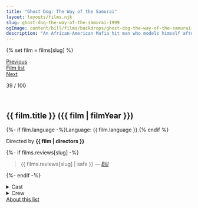 ```yaml
---
title: "Ghost Dog: The Way of the Samurai"
layout: layouts/films.njk
slug: ghost-dog-the-way-of-the-samurai-1999
ogImage: content/bill/films/backdrops/ghost-dog-the-way-of-the-samurai-1999.jpg
description: "An African-American Mafia hit man who models himself after the samurai of ancient Japan finds himself targeted for death by the mob."
---
```


{% set film = films[slug] %}

<nav class="films">
  <div class="prev">
    <a href="../fight-club-1999"><i class="fa-solid fa-chevron-left fa-xs"></i> Previous</a>
  </div>
  <div>
    <a href="../">Film list</a>
  </div>
  <div class="next">
    <a href="../magnolia-1999">Next <i class="fa-solid fa-chevron-right fa-xs"></i></a>
  </div>
</nav>

<p>39 / 100</p>

<article class="film slug-ghost-dog-the-way-of-the-samurai-1999">
  <div class="backdrop-and-poster">
    <img class="poster" src="../films/posters/{{ slug }}.jpg" alt="">
    <img class="backdrop" src="../films/backdrops/{{ slug }}.jpg" alt="">
  </div>

  <h1>{{ film.title }} ({{ film | filmYear }})</h1>

  <p>
    {%- if film.language -%}Language: {{ film.language }}.{% endif %}
    
  </p>

  <p class="director">
    Directed by <strong>{{ film | directors }}</strong>
  </p>

  {%- if films.reviews[slug] -%}
    <blockquote> 
      {{ films.reviews[slug] | safe }} <em>—&nbsp;<a href="/bill">Bill</a></em>
    </blockquote> 
  {%- endif -%}

  <details>
    <summary>
      Cast
    </summary>
    <ul>
      {%- for cast in film.credits.cast -%}
        <li>
          {{ cast.name }} as <em>{{ cast.character }}</em>
        </li>
      {%- endfor -%}
    </ul>
  </details>

  <details>
    <summary>
      Crew
    </summary>
    <ul>
      {%- for crew in film.credits.crew -%}
        <li>
          {{ crew.name }} &mdash; <em>{{ crew.job }}</em>
        </li>
      {%- endfor -%}
    </ul>
  </details>

</article>
<footer>
  <a href="../about">About this list</a>
</footer>
